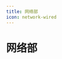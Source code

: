 ```yaml
---
title: 网络部
icon: network-wired
---
```


# 网络部

<div class="catalog-display-container">
  <Catalog base="/Net/" />
</div>